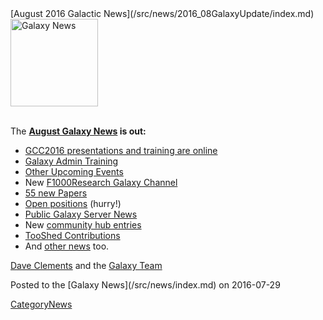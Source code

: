 <div class='newsItemHeader'>[August 2016 Galactic News](/src/news/2016_08GalaxyUpdate/index.md)</div>

<div class='right'>
<a href='/src/GalaxyUpdates/2016_08/index.md'><img src="/src/images/GalaxyLogos/GalaxyNews.png" alt="Galaxy News" width=140 /></a><br /><br />
</div>

The **[August Galaxy News](/src/GalaxyUpdates/2016_08/index.md) is out:**

* [GCC2016 presentations and training are online](/src/GalaxyUpdates/2016_08/index.md#gcc2016-presentations-and-training-are-online)
* [Galaxy Admin Training](/src/GalaxyUpdates/2016_08/index.md#galaxy-admin-training-november-7-11-salt-lake-city-utah)
* [Other Upcoming Events](/src/GalaxyUpdates/2016_08/index.md#other-upcoming-events)
* New [F1000Research Galaxy Channel](/src/GalaxyUpdates/2016_08/index.md#f1000research-galaxy-channel)
* [55 new Papers](/src/GalaxyUpdates/2016_08/index.md#new-papers)
* [Open positions](/src/GalaxyUpdates/2016_08/index.md#whos-hiring) (hurry!)
* [Public Galaxy Server News](/src/GalaxyUpdates/2016_08/index.md#public-galaxy-server-news)
* New [community hub entries](/src/GalaxyUpdates/2016_08/index.md#galaxy-community-hubs)
* [TooShed Contributions](/src/GalaxyUpdates/2016_08/index.md#toolshed-contributions)
* And [other news](/src/GalaxyUpdates/2016_08/index.md#other-news) too.

[Dave Clements](/src/DaveClements/index.md) and the [Galaxy Team](/src/GalaxyTeam/index.md)

<div class='newsItemFooter'>Posted to the [Galaxy News](/src/news/index.md) on 2016-07-29</div>

[CategoryNews](/src/CategoryNews/index.md)
